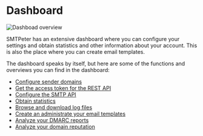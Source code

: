 # Dashboard

![Dashboad overview](Images/dashboardoverview.png)

SMTPeter has an extensive dashboard where you can configure your settings
and obtain statistics and other information about your account. This is
also the place where you can create email templates.

The dashboard speaks by itself, but here are some of the functions and 
overviews you can find in the dashboard:

* [Configure sender domains](./introduction-sender-domains)
* [Get the access token for the REST API](./introduction-rest-api)
* [Configure the SMTP API](./introduction-smtp-api)
* [Obtain statistics](./statistics)
* [Browse and download log files](rest-logfiles)
* [Create an administrate your email templates](rest-templates)
* [Analyze your DMARC reports](./dmarc-deployment)
* [Analyze your domain reputation](./sender-reputation)
